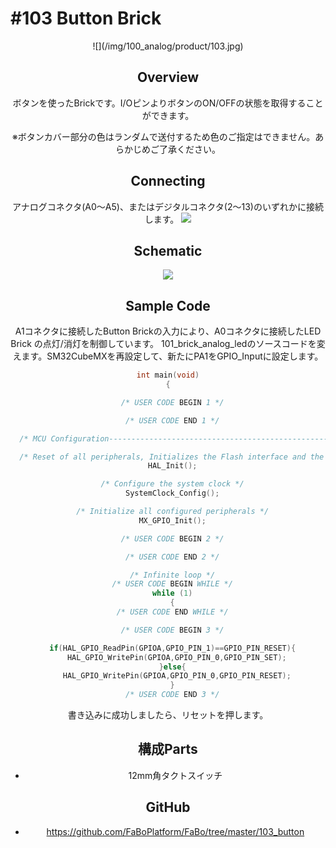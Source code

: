 # #103 Button Brick

<center>![](/img/100_analog/product/103.jpg)
<!--COLORME-->

## Overview
ボタンを使ったBrickです。I/OピンよりボタンのON/OFFの状態を取得することができます。

※ボタンカバー部分の色はランダムで送付するため色のご指定はできません。あらかじめご了承ください。

## Connecting
アナログコネクタ(A0〜A5)、またはデジタルコネクタ(2〜13)のいずれかに接続します。
![](/img/100_analog/connect/103_button_connect.jpg)

## Schematic
![](/img/100_analog/schematic/103_button.png)

## Sample Code

A1コネクタに接続したButton Brickの入力により、A0コネクタに接続したLED Brick の点灯/消灯を制御しています。
101_brick_analog_ledのソースコードを変えます。SM32CubeMXを再設定して、新たにPA1をGPIO_Inputに設定します。
```c
int main(void)
{

  /* USER CODE BEGIN 1 */

  /* USER CODE END 1 */

  /* MCU Configuration----------------------------------------------------------*/

  /* Reset of all peripherals, Initializes the Flash interface and the Systick. */
  HAL_Init();

  /* Configure the system clock */
  SystemClock_Config();

  /* Initialize all configured peripherals */
  MX_GPIO_Init();

  /* USER CODE BEGIN 2 */

  /* USER CODE END 2 */

  /* Infinite loop */
  /* USER CODE BEGIN WHILE */
  while (1)
  {
  /* USER CODE END WHILE */

  /* USER CODE BEGIN 3 */

  if(HAL_GPIO_ReadPin(GPIOA,GPIO_PIN_1)==GPIO_PIN_RESET){
    HAL_GPIO_WritePin(GPIOA,GPIO_PIN_0,GPIO_PIN_SET);
  }else{
    HAL_GPIO_WritePin(GPIOA,GPIO_PIN_0,GPIO_PIN_RESET);
  }
  /* USER CODE END 3 */


```
書き込みに成功しましたら、リセットを押します。

## 構成Parts
- 12mm角タクトスイッチ

## GitHub
- https://github.com/FaBoPlatform/FaBo/tree/master/103_button
